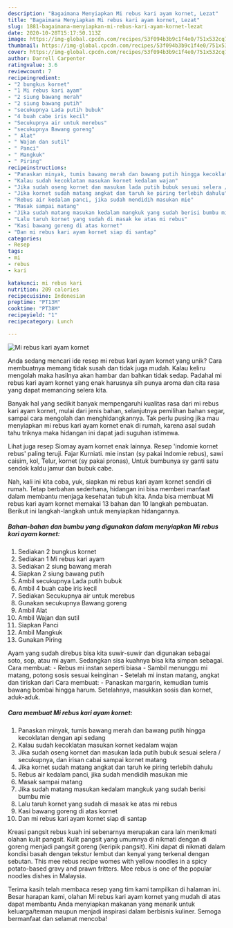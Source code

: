 ```yaml
---
description: "Bagaimana Menyiapkan Mi rebus kari ayam kornet, Lezat"
title: "Bagaimana Menyiapkan Mi rebus kari ayam kornet, Lezat"
slug: 1881-bagaimana-menyiapkan-mi-rebus-kari-ayam-kornet-lezat
date: 2020-10-28T15:17:50.113Z
image: https://img-global.cpcdn.com/recipes/53f094b3b9c1f4e0/751x532cq70/mi-rebus-kari-ayam-kornet-foto-resep-utama.jpg
thumbnail: https://img-global.cpcdn.com/recipes/53f094b3b9c1f4e0/751x532cq70/mi-rebus-kari-ayam-kornet-foto-resep-utama.jpg
cover: https://img-global.cpcdn.com/recipes/53f094b3b9c1f4e0/751x532cq70/mi-rebus-kari-ayam-kornet-foto-resep-utama.jpg
author: Darrell Carpenter
ratingvalue: 3.6
reviewcount: 7
recipeingredient:
- "2 bungkus kornet"
- "1 Mi rebus kari ayam"
- "2 siung bawang merah"
- "2 siung bawang putih"
- "secukupnya Lada putih bubuk"
- "4 buah cabe iris kecil"
- "Secukupnya air untuk merebus"
- "secukupnya Bawang goreng"
- " Alat"
- " Wajan dan sutil"
- " Panci"
- " Mangkuk"
- " Piring"
recipeinstructions:
- "Panaskan minyak, tumis bawang merah dan bawang putih hingga kecoklatan dengan api sedang"
- "Kalau sudah kecoklatan masukan kornet kedalam wajan"
- "Jika sudah oseng kornet dan masukan lada putih bubuk sesuai selera / secukupnya, dan irisan cabai sampai kornet matang"
- "Jika kornet sudah matang angkat dan taruh ke piring terlebih dahulu"
- "Rebus air kedalam panci, jika sudah mendidih masukan mie"
- "Masak sampai matang"
- "Jika sudah matang masukan kedalam mangkuk yang sudah berisi bumbu mie"
- "Lalu taruh kornet yang sudah di masak ke atas mi rebus"
- "Kasi bawang goreng di atas kornet"
- "Dan mi rebus kari ayam kornet siap di santap"
categories:
- Resep
tags:
- mi
- rebus
- kari

katakunci: mi rebus kari 
nutrition: 209 calories
recipecuisine: Indonesian
preptime: "PT13M"
cooktime: "PT38M"
recipeyield: "1"
recipecategory: Lunch

---
```



![Mi rebus kari ayam kornet](https://img-global.cpcdn.com/recipes/53f094b3b9c1f4e0/751x532cq70/mi-rebus-kari-ayam-kornet-foto-resep-utama.jpg)

Anda sedang mencari ide resep mi rebus kari ayam kornet yang unik? Cara membuatnya memang tidak susah dan tidak juga mudah. Kalau keliru mengolah maka hasilnya akan hambar dan bahkan tidak sedap. Padahal mi rebus kari ayam kornet yang enak harusnya sih punya aroma dan cita rasa yang dapat memancing selera kita.

Banyak hal yang sedikit banyak mempengaruhi kualitas rasa dari mi rebus kari ayam kornet, mulai dari jenis bahan, selanjutnya pemilihan bahan segar, sampai cara mengolah dan menghidangkannya. Tak perlu pusing jika mau menyiapkan mi rebus kari ayam kornet enak di rumah, karena asal sudah tahu triknya maka hidangan ini dapat jadi suguhan istimewa.

Lihat juga resep Siomay ayam kornet enak lainnya. Resep &#39;indomie kornet rebus&#39; paling teruji. Fajar Kurniati. mie instan (sy pakai Indomie rebus), sawi caisim, kol, Telur, kornet (sy pakai pronas), Untuk bumbunya sy ganti satu sendok kaldu jamur dan bubuk cabe.


Nah, kali ini kita coba, yuk, siapkan mi rebus kari ayam kornet sendiri di rumah. Tetap berbahan sederhana, hidangan ini bisa memberi manfaat dalam membantu menjaga kesehatan tubuh kita. Anda bisa membuat Mi rebus kari ayam kornet memakai 13 bahan dan 10 langkah pembuatan. Berikut ini langkah-langkah untuk menyiapkan hidangannya.

<!--inarticleads1-->

##### Bahan-bahan dan bumbu yang digunakan dalam menyiapkan Mi rebus kari ayam kornet:

1. Sediakan 2 bungkus kornet
1. Sediakan 1 Mi rebus kari ayam
1. Sediakan 2 siung bawang merah
1. Siapkan 2 siung bawang putih
1. Ambil secukupnya Lada putih bubuk
1. Ambil 4 buah cabe iris kecil
1. Sediakan Secukupnya air untuk merebus
1. Gunakan secukupnya Bawang goreng
1. Ambil  Alat
1. Ambil  Wajan dan sutil
1. Siapkan  Panci
1. Ambil  Mangkuk
1. Gunakan  Piring


Ayam yang sudah direbus bisa kita suwir-suwir dan digunakan sebagai soto, sop, atau mi ayam. Sedangkan sisa kuahnya bisa kita simpan sebagai. Cara membuat: - Rebus mi instan seperti biasa - Sambil menunggu mi matang, potong sosis sesuai keinginan - Setelah mi instan matang, angkat dan tiriskan dari Cara membuat: - Panaskan margarin, kemudian tumis bawang bombai hingga harum. Setelahnya, masukkan sosis dan kornet, aduk-aduk. 

<!--inarticleads2-->

##### Cara membuat Mi rebus kari ayam kornet:

1. Panaskan minyak, tumis bawang merah dan bawang putih hingga kecoklatan dengan api sedang
1. Kalau sudah kecoklatan masukan kornet kedalam wajan
1. Jika sudah oseng kornet dan masukan lada putih bubuk sesuai selera / secukupnya, dan irisan cabai sampai kornet matang
1. Jika kornet sudah matang angkat dan taruh ke piring terlebih dahulu
1. Rebus air kedalam panci, jika sudah mendidih masukan mie
1. Masak sampai matang
1. Jika sudah matang masukan kedalam mangkuk yang sudah berisi bumbu mie
1. Lalu taruh kornet yang sudah di masak ke atas mi rebus
1. Kasi bawang goreng di atas kornet
1. Dan mi rebus kari ayam kornet siap di santap


Kreasi pangsit rebus kuah ini sebenarnya merupakan cara lain menikmati olahan kulit pangsit. Kulit pangsit yang umumnya di nikmati dengan di goreng menjadi pangsit goreng (keripik pangsit). Kini dapat di nikmati dalam kondisi basah dengan tekstur lembut dan kenyal yang terkenal dengan sebutan. This mee rebus recipe womes with yellow noodles in a spicy potato-based gravy and prawn fritters. Mee rebus is one of the popular noodles dishes in Malaysia. 

Terima kasih telah membaca resep yang tim kami tampilkan di halaman ini. Besar harapan kami, olahan Mi rebus kari ayam kornet yang mudah di atas dapat membantu Anda menyiapkan makanan yang menarik untuk keluarga/teman maupun menjadi inspirasi dalam berbisnis kuliner. Semoga bermanfaat dan selamat mencoba!
